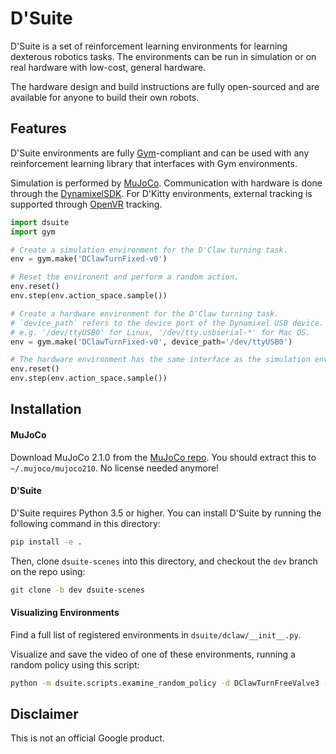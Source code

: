 # D'Suite

D'Suite is a set of reinforcement learning environments for learning dexterous
robotics tasks. The environments can be run in simulation or on real hardware
with low-cost, general hardware.

The hardware design and build instructions are fully open-sourced and are
available for anyone to build their own robots.

## Features

D'Suite environments are fully [Gym](https://gym.openai.com/)-compliant and can
be used with any reinforcement learning library that interfaces with Gym
environments.

Simulation is performed by [MuJoCo](http://www.mujoco.org/). Communication with
hardware is done through the
[DynamixelSDK](https://github.com/ROBOTIS-GIT/DynamixelSDK). For D'Kitty
environments, external tracking is supported through
[OpenVR](https://github.com/ValveSoftware/openvr) tracking.

```python
import dsuite
import gym

# Create a simulation environment for the D'Claw turning task.
env = gym.make('DClawTurnFixed-v0')

# Reset the environent and perform a random action.
env.reset()
env.step(env.action_space.sample())

# Create a hardware environment for the D'Claw turning task.
# `device_path` refers to the device port of the Dynamixel USB device.
# e.g. '/dev/ttyUSB0' for Linux, '/dev/tty.usbserial-*' for Mac OS.
env = gym.make('DClawTurnFixed-v0', device_path='/dev/ttyUSB0')

# The hardware environment has the same interface as the simulation environment.
env.reset()
env.step(env.action_space.sample())
```

## Installation

#### MuJoCo

Download MuJoCo 2.1.0 from the
[MuJoCo repo](https://github.com/deepmind/mujoco/releases). You should extract this
to `~/.mujoco/mujoco210`. No license needed anymore!

#### D'Suite

D'Suite requires Python 3.5 or higher. You can install D'Suite by running the following command in this directory:

```bash
pip install -e .
```

Then, clone ``dsuite-scenes`` into this directory, and checkout the `dev` branch on the repo using:

```bash
git clone -b dev dsuite-scenes
```

#### Visualizing Environments

Find a full list of registered environments in `dsuite/dclaw/__init__.py`.

Visualize and save the video of one of these environments, running a random policy using this script:

```bash
python -m dsuite.scripts.examine_random_policy -d DClawTurnFreeValve3 -e Fixed-v0 -f ./video.mp4
```

## Disclaimer

This is not an official Google product.

